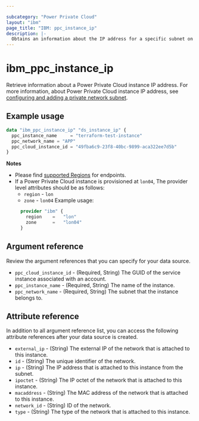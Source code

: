 ```yaml
---

subcategory: "Power Private Cloud"
layout: "ibm"
page_title: "IBM: ppc_instance_ip"
description: |-
  Obtains an information about the IP address for a specific subnet on an instance.
---
```


# ibm_ppc_instance_ip
Retrieve information about a Power Private Cloud instance IP address. For more information, about Power Private Cloud instance IP address, see [configuring and adding a private network subnet](https://cloud.ibm.com/docs/power-iaas?topic=power-iaas-configuring-subnet).

## Example usage

```terraform
data "ibm_ppc_instance_ip" "ds_instance_ip" {
  ppc_instance_name     = "terraform-test-instance"
  ppc_network_name = "APP"
  ppc_cloud_instance_id = "49fba6c9-23f8-40bc-9899-aca322ee7d5b"
}
```
**Notes**
* Please find [supported Regions](https://cloud.ibm.com/apidocs/power-cloud#endpoint) for endpoints.
* If a Power Private Cloud instance is provisioned at `lon04`, The provider level attributes should be as follows:
  * `region` - `lon`
  * `zone` - `lon04`
  Example usage:
  ```terraform
    provider "ibm" {
      region    =   "lon"
      zone      =   "lon04"
    }
  ```
  
## Argument reference
Review the argument references that you can specify for your data source. 

- `ppc_cloud_instance_id` - (Required, String) The GUID of the service instance associated with an account.
- `ppc_instance_name` - (Required, String) The name of the instance.
- `ppc_network_name` - (Required, String) The subnet that the instance belongs to. 


## Attribute reference
In addition to all argument reference list, you can access the following attribute references after your data source is created. 

- `external_ip` - (String) The external IP of the network that is attached to this instance.
- `id` - (String) The unique identifier of the network.
- `ip` - (String) The IP address that is attached to this instance from the subnet.
- `ipoctet` - (String) The IP octet of the network that is attached to this instance.
- `macaddress` - (String) The MAC address of the network that is attached to this instance.
- `network_id` - (String) ID of the network.
- `type` - (String) The type of the network that is attached to this instance.
